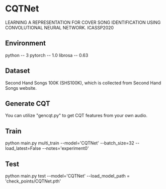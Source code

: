 # CQTNet
LEARNING A REPRESENTATION FOR COVER SONG IDENTIFICATION USING CONVOLUTIONAL NEURAL NETWORK. ICASSP2020 

## Environment
python  --  3
pytorch --  1.0
librosa --  0.63

## Dataset
Second Hand Songs 100K (SHS100K), which is collected from Second Hand Songs website. 

## Generate CQT
You can utilize "gencqt.py" to get CQT features from your own audio.

## Train 
python main.py multi_train --model='CQTNet' --batch_size=32 --load_latest=False --notes='experiment0'

## Test

python main.py test --model='CQTNet' --load_model_path = 'check_points/CQTNet.pth'
